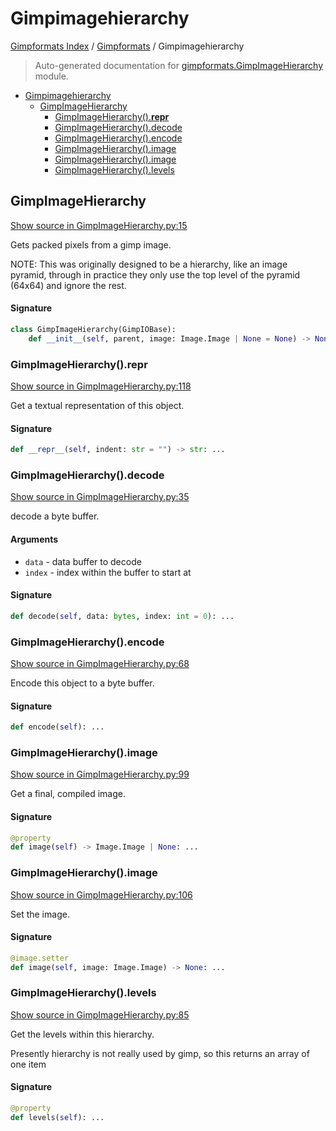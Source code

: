 # Gimpimagehierarchy

[Gimpformats Index](../README.md#gimpformats-index) / [Gimpformats](./index.md#gimpformats) / Gimpimagehierarchy

> Auto-generated documentation for [gimpformats.GimpImageHierarchy](../../../gimpformats/GimpImageHierarchy.py) module.

- [Gimpimagehierarchy](#gimpimagehierarchy)
  - [GimpImageHierarchy](#gimpimagehierarchy)
    - [GimpImageHierarchy().__repr__](#gimpimagehierarchy()__repr__)
    - [GimpImageHierarchy().decode](#gimpimagehierarchy()decode)
    - [GimpImageHierarchy().encode](#gimpimagehierarchy()encode)
    - [GimpImageHierarchy().image](#gimpimagehierarchy()image)
    - [GimpImageHierarchy().image](#gimpimagehierarchy()image-1)
    - [GimpImageHierarchy().levels](#gimpimagehierarchy()levels)

## GimpImageHierarchy

[Show source in GimpImageHierarchy.py:15](../../../gimpformats/GimpImageHierarchy.py#L15)

Gets packed pixels from a gimp image.

NOTE: This was originally designed to be a hierarchy, like
 an image pyramid, through in practice they only use the
 top level of the pyramid (64x64) and ignore the rest.

#### Signature

```python
class GimpImageHierarchy(GimpIOBase):
    def __init__(self, parent, image: Image.Image | None = None) -> None: ...
```

### GimpImageHierarchy().__repr__

[Show source in GimpImageHierarchy.py:118](../../../gimpformats/GimpImageHierarchy.py#L118)

Get a textual representation of this object.

#### Signature

```python
def __repr__(self, indent: str = "") -> str: ...
```

### GimpImageHierarchy().decode

[Show source in GimpImageHierarchy.py:35](../../../gimpformats/GimpImageHierarchy.py#L35)

decode a byte buffer.

#### Arguments

- `data` - data buffer to decode
- `index` - index within the buffer to start at

#### Signature

```python
def decode(self, data: bytes, index: int = 0): ...
```

### GimpImageHierarchy().encode

[Show source in GimpImageHierarchy.py:68](../../../gimpformats/GimpImageHierarchy.py#L68)

Encode this object to a byte buffer.

#### Signature

```python
def encode(self): ...
```

### GimpImageHierarchy().image

[Show source in GimpImageHierarchy.py:99](../../../gimpformats/GimpImageHierarchy.py#L99)

Get a final, compiled image.

#### Signature

```python
@property
def image(self) -> Image.Image | None: ...
```

### GimpImageHierarchy().image

[Show source in GimpImageHierarchy.py:106](../../../gimpformats/GimpImageHierarchy.py#L106)

Set the image.

#### Signature

```python
@image.setter
def image(self, image: Image.Image) -> None: ...
```

### GimpImageHierarchy().levels

[Show source in GimpImageHierarchy.py:85](../../../gimpformats/GimpImageHierarchy.py#L85)

Get the levels within this hierarchy.

Presently hierarchy is not really used by gimp,
so this returns an array of one item

#### Signature

```python
@property
def levels(self): ...
```